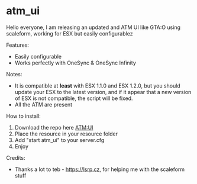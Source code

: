 # atm_ui

Hello everyone, I am releasing an updated and ATM UI like GTA:O using scaleform, working for ESX but easily configurablez

Features:
* Easily configurable
* Works perfectly with OneSync & OneSync Infinity

Notes:
* It is compatible at **least** with ESX 1.1.0 and ESX 1.2.0, but you should update your ESX to the latest version, and if it appear that a new version of ESX is not compatible, the script will be fixed.
* All the ATM are present

How to install:
1. Download the repo here [ATM:UI](https://github.com/Naytoxp/atm_ui)
2. Place the resource in your resource folder
3. Add "start atm_ui" to your server.cfg
4. Enjoy

Credits:
* Thanks a lot to teb - https://lsrp.cz, for helping me with the scaleform stuff
